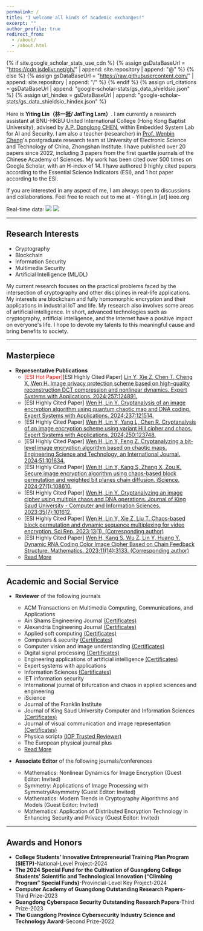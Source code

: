 ```yaml
---
permalink: /
title: "I welcome all kinds of academic exchanges!"
excerpt: ""
author_profile: true
redirect_from: 
  - /about/
  - /about.html
---
```


<title>Yiting Lin's Homepage</title>

<meta name="description" content="I am currently a research assistant at BNU-HKBU United International College, advised by A.P. Donglong CHEN, within Embedded System Lab for AI and Security. I am also a research professor (Non-Tenure-Track) in Prof. Wenbin Cheng's postgraduate research team at University of Electronic Science and Technology of China, Zhongshan Institute.">

<meta name="keywords" content="Yiting Lin, 林一挺, Yiting Lin's Homepage, JatTing Lam">


{% if site.google_scholar_stats_use_cdn %}
{% assign gsDataBaseUrl = "https://cdn.jsdelivr.net/gh/" | append: site.repository | append: "@" %}
{% else %}
{% assign gsDataBaseUrl = "https://raw.githubusercontent.com/" | append: site.repository | append: "/" %}
{% endif %}
{% assign url_citations = gsDataBaseUrl | append: "google-scholar-stats/gs_data_shieldsio.json" %}
{% assign url_hindex = gsDataBaseUrl | append: "google-scholar-stats/gs_data_shieldsio_hindex.json" %}

Here is **Yiting Lin（林一挺/ JatTing Lam）**.
I am currently a research assistant at BNU-HKBU United International College (Hong Kong Baptist University), advised by [A.P. Donglong CHEN](https://staff.uic.edu.cn/donglongchen/en), within Embedded System Lab for AI and Security. I am also a teacher (researcher) in [Prof. Wenbin Cheng](https://jsjxy.zsc.edu.cn/szdw/szdwzg/1dje8dg8bfln5.shtml)'s postgraduate research team at University of Electronic Science and Technology of China, Zhongshan Institute. I have published over 20 papers since 2022, including 3 papers from the first quartile journals of the Chinese Academy of Sciences. My work has been cited over 500 times on Google Scholar, with an H-index of 14. I have authored 9 highly cited papers according to the Essential Science Indicators (ESI), and 1 hot paper according to the ESI. 

If you are interested in any aspect of me, I am always open to discussions and collaborations. Feel free to reach out to me at - YitingLin [at] ieee.org

Real-time data: <a href='https://scholar.google.com/citations?user=yh9vRvQAAAAJ'><img src="https://img.shields.io/endpoint?url={{ url_citations | url_encode }}&logo=Google%20Scholar&labelColor=f6f6f6&color=9cf&style=flat&label=Citations"></a>  <a href='https://scholar.google.com/citations?user=yh9vRvQAAAAJ'><img src="https://img.shields.io/endpoint?url={{ url_hindex | url_encode }}&logo=Google%20Scholar&labelColor=0000ff&color=ffa500&style=plastic&label=H-index"></a>

---

## Research Interests

- Cryptography
- Blockchain
- Information Security 
- Multimedia Security
- Artificial Intelligence (ML/DL)

My current research focuses on the practical problems faced by the intersection of cryptography and other disciplines in real-life applications. My interests are blockchain and fully homomorphic encryption and their applications in industrial IoT and life. My research also involves some areas of artificial intelligence. In short, advanced technologies such as cryptography, artificial intelligence, and the Internet have a positive impact on everyone's life. I hope to devote my talents to this meaningful cause and bring benefits to society.

---

## Masterpiece
* **Representative Publications**
   * <span style="color: red;">[ESI Hot Paper]</span>[ESI Highly Cited Paper] [Lin Y, Xie Z, Chen T, Cheng X, Wen H. Image privacy protection scheme based on high-quality reconstruction DCT compression and nonlinear dynamics. Expert Systems with Applications. 2024;257:124891.](http://www.yitinglin.top/publication/Image%20privacy%20protection%20scheme%20based%20on%20high-quality%20reconstruction%20DCT%20compression%20and%20nonlinear%20dynamics)
   * [ESI Highly Cited Paper] [Wen H, Lin Y. Cryptanalysis of an image encryption algorithm using quantum chaotic map and DNA coding. Expert Systems with Applications. 2024;237:121514.](http://www.yitinglin.top/publication/Cryptanalysis%20of%20an%20image%20encryption%20algorithm%20using%20quantum%20chaotic%20map%20and%20DNA%20coding)   
   * [ESI Highly Cited Paper] [Wen H, Lin Y, Yang L, Chen R. Cryptanalysis of an image encryption scheme using variant Hill cipher and chaos. Expert Systems with Applications. 2024;250:123748.](http://www.yitinglin.top/publication/Cryptanalysis%20of%20an%20image%20encryption%20scheme%20using%20variant%20Hill%20cipher%20and%20chaos)   
   * [ESI Highly Cited Paper] [Wen H, Lin Y, Feng Z. Cryptanalyzing a bit-level image encryption algorithm based on chaotic maps. Engineering Science and Technology, an International Journal. 2024;51:101634.](http://www.yitinglin.top/publication/Cryptanalyzing%20a%20bit-level%20image%20encryption%20algorithm%20based%20on%20chaotic%20maps) 
   * [ESI Highly Cited Paper] [Wen H, Lin Y, Kang S, Zhang X, Zou K. Secure image encryption algorithm using chaos-based block permutation and weighted bit planes chain diffusion. iScience. 2024;27(1):108610.](http://www.yitinglin.top/publication/Secure%20image%20encryption%20algorithm%20using%20chaos-based%20block%20permutation%20and%20weighted%20bit%20planes%20chain%20diffusion) 
   * [ESI Highly Cited Paper] [Wen H, Lin Y. Cryptanalyzing an image cipher using multiple chaos and DNA operations. Journal of King Saud University - Computer and Information Sciences. 2023;35(7):101612.](http://www.yitinglin.top/publication/Cryptanalyzing%20an%20image%20cipher%20using%20multiple%20chaos%20and%20DNA%20operations) 
   * [ESI Highly Cited Paper] [Wen H, Lin Y, Xie Z, Liu T. Chaos-based block permutation and dynamic sequence multiplexing for video encryption. Sci Rep. 2023;13(1). (Corresponding author)](http://www.yitinglin.top/publication/Chaos-based%20block%20permutation%20and%20dynamic%20sequence%20multiplexing%20for%20video%20encryption)
   * [ESI Highly Cited Paper] [Wen H, Kang S, Wu Z, Lin Y, Huang Y. Dynamic RNA Coding Color Image Cipher Based on Chain Feedback Structure. Mathematics. 2023;11(14):3133. (Corresponding author)](http://www.yitinglin.top/publication/Dynamic%20RNA%20Coding%20Color%20Image%20Cipher%20Based%20on%20Chain%20Feedback%20Structure) 
   * [Read More](https://orcid.org/0000-0003-4159-3132)

---

## Academic and Social Service
* **Reviewer** of the following journals
   * ACM Transactions on Multimedia Computing, Communications, and Applications
   * Ain Shams Engineering Journal [(Certificates)](http://www.yitinglin.top/Certificates/Certificate_ASEJ_Recognised.pdf)
   * Alexandria Engineering Journal [(Certificates)](http://www.yitinglin.top/Certificates/Certificate_AEJ_Recognised.pdf)
   * Applied soft computing [(Certificates)](http://www.yitinglin.top/Certificates/Certificate_ASOC_Recognised.pdf)
   * Computers & security [(Certificates)](http://www.yitinglin.top/Certificates/Certificate_COSE_Recognised.pdf)
   * Computer vision and image understanding [(Certificates)](http://www.yitinglin.top/Certificates/)
   * Digital signal processing [(Certificates)](http://www.yitinglin.top/Certificates/)
   * Engineering applications of artificial intelligence [(Certificates)](http://www.yitinglin.top/Certificates/Certificate_EAAI_Recognised.pdf)
   * Expert systems with applications 
   * Information Sciences [(Certificates)](http://www.yitinglin.top/Certificates/Certificate_INS_Recognised.pdf)
   * IET information security
   * International journal of bifurcation and chaos in applied sciences and engineering
   * iScience
   * Journal of the Franklin Institute 
   * Journal of King Saud University Computer and Information Sciences [(Certificates)](http://www.yitinglin.top/Certificates/Certificate_JKSUCI_Recognised.pdf)
   * Journal of visual communication and image representation [(Certificates)](http://www.yitinglin.top/Certificates/Certificate_YJVCI_Recognised.pdf)
   * Physica scripta [(IOP Trusted Reviewer)](https://accreditations.ioppublishing.org/aa9eb2aa-b910-4c32-b0cd-22c5e0890b35#acc.QuPa1Woy)
   * The European physical journal plus
   * [Read More](https://orcid.org/0000-0003-4159-3132)

* **Associate Editor** of the following journals/conferences
   * Mathematics: Nonlinear Dynamics for Image Encryption (Guest Editor: Invited)
   * Symmetry: Applications of Image Processing with Symmetry/Asymmetry (Guest Editor: Invited)
   * Mathematics: Modern Trends in Cryptography Algorithms and Models (Guest Editor: Invited)
   * Mathematics:  Application of Distributed Encryption Technology in Enhancing Security and Privacy (Guest Editor: Invited)

---

## Awards and Honors
* **College Students’ Innovative Entrepreneurial Training Plan Program (SIETP)**-National-Level Project-2024  
* **The 2024 Special Fund for the Cultivation of Guangdong College Students’ Scientific and Technological Innovation (“Climbing Program” Special Funds)**-Provincial-Level Key Project-2024 
* **Computer Academy of Guangdong Outstanding Research Papers**-Third Prize-2023
* **Guangdong Cyberspace Security Outstanding Research Papers**-Third Prize-2023
* **The Guangdong Province Cybersecurity Industry Science and Technology Award**-Second Prize-2022 
